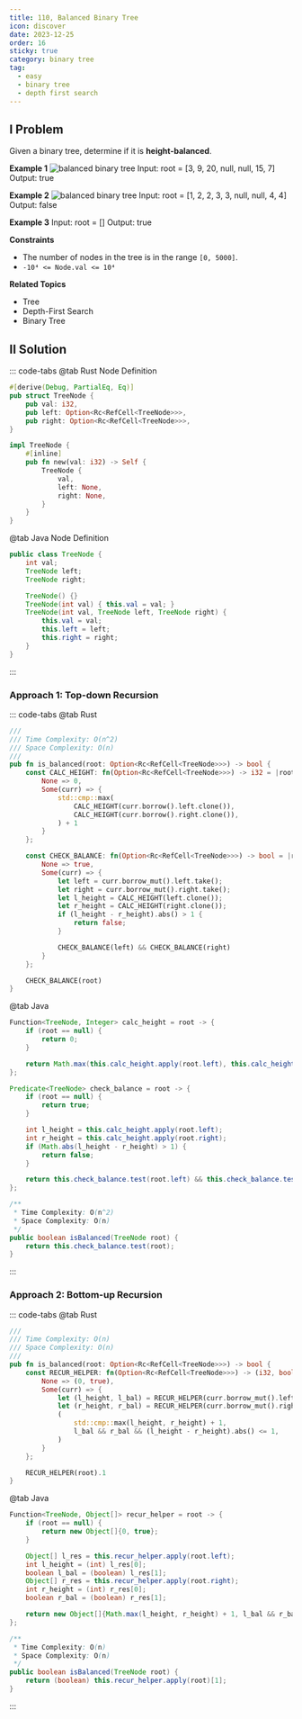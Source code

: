 ```yaml
---
title: 110, Balanced Binary Tree
icon: discover
date: 2023-12-25
order: 16
sticky: true
category: binary tree
tag: 
  - easy
  - binary tree
  - depth first search
---
```


## I Problem
Given a binary tree, determine if it is **height-balanced**.

**Example 1**
![balanced binary tree](../../../../assets/leetcode/5_nodes_102.png)
Input: root = [3, 9, 20, null, null, 15, 7]
Output: true

**Example 2**
![balanced binary tree](../../../../assets/leetcode/non_balanced_binary_tree_110.png)
Input: root = [1, 2, 2, 3, 3, null, null, 4, 4]
Output: false

**Example 3**
Input: root = []
Output: true

**Constraints**
- The number of nodes in the tree is in the range `[0, 5000]`.
- `-10⁴ <= Node.val <= 10⁴`

**Related Topics**
- Tree
- Depth-First Search
- Binary Tree


## II Solution
::: code-tabs
@tab Rust Node Definition
```rust
#[derive(Debug, PartialEq, Eq)]
pub struct TreeNode {
    pub val: i32,
    pub left: Option<Rc<RefCell<TreeNode>>>,
    pub right: Option<Rc<RefCell<TreeNode>>>,
}

impl TreeNode {
    #[inline]
    pub fn new(val: i32) -> Self {
        TreeNode {
            val,
            left: None,
            right: None,
        }
    }
}
```

@tab Java Node Definition
```java
public class TreeNode {
    int val;
    TreeNode left;
    TreeNode right;

    TreeNode() {}
    TreeNode(int val) { this.val = val; }
    TreeNode(int val, TreeNode left, TreeNode right) {
        this.val = val;
        this.left = left;
        this.right = right;
    }
}
```
:::

### Approach 1: Top-down Recursion
::: code-tabs
@tab Rust
```rust
///
/// Time Complexity: O(n^2)
/// Space Complexity: O(n)
///
pub fn is_balanced(root: Option<Rc<RefCell<TreeNode>>>) -> bool {
    const CALC_HEIGHT: fn(Option<Rc<RefCell<TreeNode>>>) -> i32 = |root| match root {
        None => 0,
        Some(curr) => {
            std::cmp::max(
                CALC_HEIGHT(curr.borrow().left.clone()),
                CALC_HEIGHT(curr.borrow().right.clone()),
            ) + 1
        }
    };

    const CHECK_BALANCE: fn(Option<Rc<RefCell<TreeNode>>>) -> bool = |root| match root {
        None => true,
        Some(curr) => {
            let left = curr.borrow_mut().left.take();
            let right = curr.borrow_mut().right.take();
            let l_height = CALC_HEIGHT(left.clone());
            let r_height = CALC_HEIGHT(right.clone());
            if (l_height - r_height).abs() > 1 {
                return false;
            }

            CHECK_BALANCE(left) && CHECK_BALANCE(right)
        }
    };

    CHECK_BALANCE(root)
}
```

@tab Java
```java
Function<TreeNode, Integer> calc_height = root -> {
    if (root == null) {
        return 0;
    }

    return Math.max(this.calc_height.apply(root.left), this.calc_height.apply(root.right)) + 1;
};

Predicate<TreeNode> check_balance = root -> {
    if (root == null) {
        return true;
    }

    int l_height = this.calc_height.apply(root.left);
    int r_height = this.calc_height.apply(root.right);
    if (Math.abs(l_height - r_height) > 1) {
        return false;
    }

    return this.check_balance.test(root.left) && this.check_balance.test(root.right);
};

/**
 * Time Complexity: O(n^2)
 * Space Complexity: O(n)
 */
public boolean isBalanced(TreeNode root) {
    return this.check_balance.test(root);
}
```
:::

### Approach 2: Bottom-up Recursion
::: code-tabs
@tab Rust
```rust
///
/// Time Complexity: O(n)
/// Space Complexity: O(n)
///
pub fn is_balanced(root: Option<Rc<RefCell<TreeNode>>>) -> bool {
    const RECUR_HELPER: fn(Option<Rc<RefCell<TreeNode>>>) -> (i32, bool) = |root| match root {
        None => (0, true),
        Some(curr) => {
            let (l_height, l_bal) = RECUR_HELPER(curr.borrow_mut().left.take());
            let (r_height, r_bal) = RECUR_HELPER(curr.borrow_mut().right.take());
            (
                std::cmp::max(l_height, r_height) + 1,
                l_bal && r_bal && (l_height - r_height).abs() <= 1,
            )
        }
    };

    RECUR_HELPER(root).1
}
```

@tab Java
```java
Function<TreeNode, Object[]> recur_helper = root -> {
    if (root == null) {
        return new Object[]{0, true};
    }

    Object[] l_res = this.recur_helper.apply(root.left);
    int l_height = (int) l_res[0];
    boolean l_bal = (boolean) l_res[1];
    Object[] r_res = this.recur_helper.apply(root.right);
    int r_height = (int) r_res[0];
    boolean r_bal = (boolean) r_res[1];

    return new Object[]{Math.max(l_height, r_height) + 1, l_bal && r_bal && Math.abs(l_height - r_height) <= 1};
};

/**
 * Time Complexity: O(n)
 * Space Complexity: O(n)
 */
public boolean isBalanced(TreeNode root) {
    return (boolean) this.recur_helper.apply(root)[1];
}
```
:::